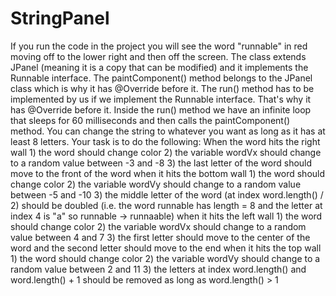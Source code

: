 # StringPanel
If you run the code in the project you will see the word "runnable" in red moving off to the lower right and then off the screen.
The class extends JPanel (meaning it is a copy that can be modified) and it implements the Runnable interface.
The paintComponent() method belongs to the JPanel class which is why it has @Override before it.
The run() method has to be implemented by us if we implement the Runnable interface. That's why it has @Override before it.
Inside the run() method we have an infinite loop that sleeps for 60 milliseconds and then calls the paintComponent() method.
You can change the string to whatever you want as long as it has at least 8 letters.
Your task is to do the following:
  When the word hits the right wall
    1) the word should change color
    2) the variable wordVx should change to a random value between -3 and -8
    3) the last letter of the word should move to the front of the word
  when it hits the bottom wall
    1) the word should change color
    2) the variable wordVy should change to a random value between -5 and -10
    3) the middle letter of the word (at index word.length() / 2) should be doubled
    (i.e. the word runnable has length = 8 and the letter at index 4 is "a" so runnable -> runnaable)
  when it hits the left wall
    1) the word should change color
    2) the variable wordVx should change to a random value between 4 and 7
    3) the first letter should move to the center of the word and the second letter should move to the end
  when it hits the top wall
    1) the word should change color
    2) the variable wordVy should change to a random value between 2 and 11
    3) the letters at index word.length() and word.length() + 1 should be removed as long as word.length() > 1
